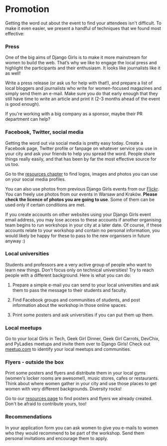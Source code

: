 # Promotion

Getting the word out about the event to find your attendees isn't difficult. To make it even easier, we present a handful of techniques that we found most effective:

### Press

One of the big aims of Django Girls is to make it more mainstream for women to build the web. That’s why we like to engage the local press and highlight the participants and their enthusiasm. It looks like journalists like it as well!

Write a press release (or ask us for help with that!), and prepare a list of local bloggers and journalists who write for women-focused magazines and simply send them an e-mail. Make sure you do that early enough that they still have time to write an article and print it (2-3 months ahead of the event is good enough).

If you're working with a big company as a sponsor, maybe their PR department can help?

### Facebook, Twitter, social media

Getting the word out via social media is pretty easy today. Create a Facebook page, Twitter profile or fanpage on whatever service you use in your city and ask your friends to help you spread the word. People share things really easily, and that has been by far the most effective source for us too.

Go to the [resources chapter](../resources/README.md) to find logos, images and photos you can use on your social media profiles.

You can also use photos from previous Django Girls events from our [Flickr](https://www.flickr.com/photos/128162583@N08/sets). You can freely use photos from our events in Warsaw and Kraków. __Please check the licence of photos you are going to use__. Some of them can be used only if certain conditions are met.

If you create accounts on other websites using your Django Girls event email address, you may lose access to these accounts if another organising team begins to run workshops in your city at a later date. Of course, if these accounts relate to your workshop and contain no personal information, you would likely be happy for these to pass to the new organisers in future anyway :)

### Local universities

Students and professors are a very active group of people who want to learn new things. Don't focus only on technical universities! Try to reach people with a different background. Here is what you can do:

1) Prepare a simple e-mail you can send to your local universities and ask them to pass the message to their students and faculty.

2) Find Facebook groups and communities of students, and post information about the workshop in those online spaces.

3) Print some posters and ask universities if you can put them up them.

### Local meetups

Go to your local Girls in Tech, Geek Girl Dinner, Geek Girl Carrots, DevChix, and PyLadies meetups and invite them over to Django Girls! Check out [meetup.com](https://meetup.com/) to identify your local meetups and communities.

### Flyers - outside the box

Print some posters and flyers and distribute them in your local gyms (women's locker rooms are awesome!), music stores, cafes or restaurants. Think about where women gather in your city and use those places to get women with very different backgrounds. Diversity rocks!

Go to our [resources page](../resources/README.md) to find posters and flyers we already created. Don't be afraid to contribute yours, too!

### Recommendations

In your application form you can ask women to give you e-mails to women who they would recommend to be part of the workshop. Send them personal invitations and encourage them to apply.
